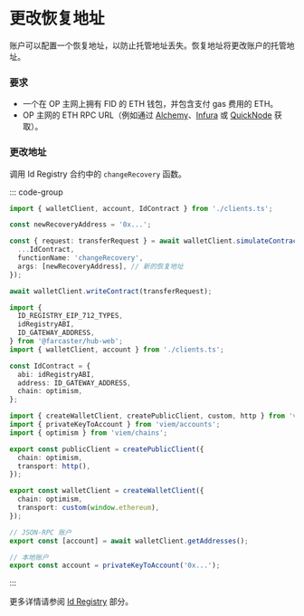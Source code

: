 # 更改恢复地址

账户可以配置一个恢复地址，以防止托管地址丢失。恢复地址将更改账户的托管地址。

### 要求

- 一个在 OP 主网上拥有 FID 的 ETH 钱包，并包含支付 gas 费用的 ETH。
- OP 主网的 ETH RPC URL（例如通过 [Alchemy](https://www.alchemy.com/)、[Infura](https://www.infura.io/) 或 [QuickNode](https://www.quicknode.com/) 获取）。

### 更改地址

调用 Id Registry 合约中的 `changeRecovery` 函数。

::: code-group

```ts [@farcaster/hub-web]
import { walletClient, account, IdContract } from './clients.ts';

const newRecoveryAddress = '0x...';

const { request: transferRequest } = await walletClient.simulateContract({
  ...IdContract,
  functionName: 'changeRecovery',
  args: [newRecoveryAddress], // 新的恢复地址
});

await walletClient.writeContract(transferRequest);
```

```ts [clients.ts]
import {
  ID_REGISTRY_EIP_712_TYPES,
  idRegistryABI,
  ID_GATEWAY_ADDRESS,
} from '@farcaster/hub-web';
import { walletClient, account } from './clients.ts';

const IdContract = {
  abi: idRegistryABI,
  address: ID_GATEWAY_ADDRESS,
  chain: optimism,
};

import { createWalletClient, createPublicClient, custom, http } from 'viem';
import { privateKeyToAccount } from 'viem/accounts';
import { optimism } from 'viem/chains';

export const publicClient = createPublicClient({
  chain: optimism,
  transport: http(),
});

export const walletClient = createWalletClient({
  chain: optimism,
  transport: custom(window.ethereum),
});

// JSON-RPC 账户
export const [account] = await walletClient.getAddresses();

// 本地账户
export const account = privateKeyToAccount('0x...');
```

:::

更多详情请参阅 [Id Registry](/reference/contracts/reference/id-registry#transfer) 部分。
